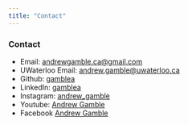 ```yaml
---
title: "Contact"
---
```


### Contact

- Email: andrewgamble.ca@gmail.com
- UWaterloo Email: andrew.gamble@uwaterloo.ca
- Github: [gamblea](https://github.com/gamblea)
- LinkedIn: [gamblea](https://www.linkedin.com/in/andrew-gamble-20900bb1)
- Instagram: [andrew_gamble](https://www.instagram.com/andrew_gamble)
- Youtube: [Andrew Gamble](https://www.youtube.com/channel/UCdUc2TaPzSjy1xDlQtFGo4Q)
- Facebook [Andrew Gamble](https://www.facebook.com/andrewgamblee)
